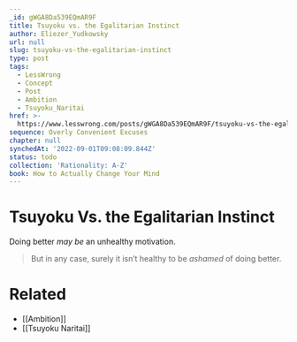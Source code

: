 ```yaml
---
_id: gWGA8Da539EQmAR9F
title: Tsuyoku vs. the Egalitarian Instinct
author: Eliezer_Yudkowsky
url: null
slug: tsuyoku-vs-the-egalitarian-instinct
type: post
tags:
  - LessWrong
  - Concept
  - Post
  - Ambition
  - Tsuyoku_Naritai
href: >-
  https://www.lesswrong.com/posts/gWGA8Da539EQmAR9F/tsuyoku-vs-the-egalitarian-instinct
sequence: Overly Convenient Excuses
chapter: null
synchedAt: '2022-09-01T09:08:09.844Z'
status: todo
collection: 'Rationality: A-Z'
book: How to Actually Change Your Mind
---
```


# Tsuyoku Vs. the Egalitarian Instinct

Doing better *may be* an unhealthy motivation.

> But in any case, surely it isn’t healthy to be _ashamed_ of doing better.

# Related

- [[Ambition]]
- [[Tsuyoku Naritai]]